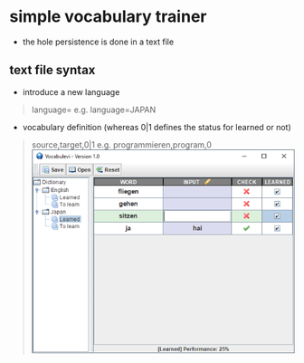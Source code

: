 # simple vocabulary trainer
- the hole persistence is done in a text file
## text file syntax
- introduce a new language 
> language=<LANGUAGE> e.g. language=JAPAN 
- vocabulary definition (whereas 0|1 defines the status for learned or not)
> source,target,0|1 e.g. programmieren,program,0
![App screenshot](screenshot.png)
 